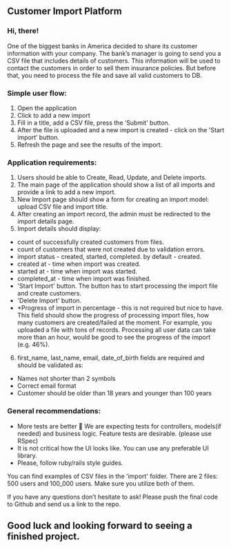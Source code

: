 ## Customer Import Platform 
### Hi, there!
One of the biggest banks in America decided to share its customer information with your company. The bank’s manager is going to send you a CSV file that includes details of customers. This information will be used to contact the customers in order to sell them insurance policies. But before that, you need to process the file and save all valid customers to DB.

### Simple user flow:
1. Open the application
2. Click to add a new import
3. Fill in a title, add a CSV file, press the ‘Submit' button.
4. After the file is uploaded and a new import is created - click on the 'Start import’ button.
5. Refresh the page and see the results of the import.

### Application requirements:
1. Users should be able to Create, Read, Update, and Delete imports.
2. The main page of the application should show a list of all imports and provide a link to add a new import.
3. New Import page should show a form for creating an import model: upload CSV file and import title.
4. After creating an import record, the admin must be redirected to the import details page.
5. Import details should display:
* count of successfully created customers from files.
* count of customers that were not created due to validation errors.
* import status - created, started, completed. by default - created.
* created at - time when import was created.
* started at - time when import was started.
* completed_at - time when import was finished.
* 'Start Import' button. The button has to start processing the import file and create customers.
* 'Delete Import' button.
* *Progress of import in percentage - this is not required but nice to have. This field should show the progress of processing import files, how many customers are created/failed at the moment. For example, you uploaded a file with tons of records. Processing all user data can take more than an hour, would be good to see the progress of the import (e.g. 46%).
6. first_name, last_name, email, date_of_birth fields are required and should be validated as:
* Names not shorter than 2 symbols
* Correct email format
* Customer should be older than 18 years and younger than 100 years


### General recommendations:
* More tests are better 🙂 We are expecting tests for controllers, models(if needed) and business logic. Feature tests are desirable. (please use RSpec)
* It is not critical how the UI looks like. You can use any preferable UI library.
* Please, follow ruby/rails style guides.

You can find examples of CSV files in the 'import' folder. There are 2 files: 500 users and 100_000 users. Make sure you utilize both of them.

If you have any questions don’t hesitate to ask!
Please push the final code to Github and send us a link to the repo. 

## Good luck and looking forward to seeing a finished project.



